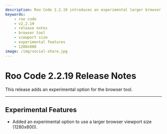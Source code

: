 ```yaml
---
description: Roo Code 2.2.19 introduces an experimental larger browser viewport size (1280x800) for enhanced browser tool functionality.
keywords:
    - roo code
    - v2.2.19
    - release notes
    - browser tool
    - viewport size
    - experimental features
    - 1280x800
image: /img/social-share.jpg
---
```


# Roo Code 2.2.19 Release Notes

This release adds an experimental option for the browser tool.

---

## Experimental Features

- Added an experimental option to use a larger browser viewport size (1280x800).
